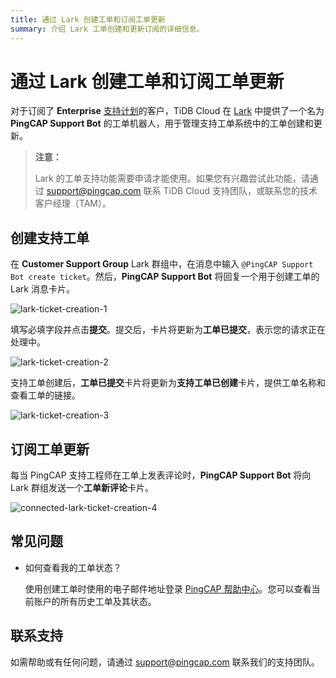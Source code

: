 ```yaml
---
title: 通过 Lark 创建工单和订阅工单更新
summary: 介绍 Lark 工单创建和更新订阅的详细信息。
---
```


# 通过 Lark 创建工单和订阅工单更新

对于订阅了 **Enterprise** [支持计划](/tidb-cloud/connected-care-detail.md)的客户，TiDB Cloud 在 [Lark](https://www.larksuite.com/) 中提供了一个名为 **PingCAP Support Bot** 的工单机器人，用于管理支持工单系统中的工单创建和更新。

> **注意：**
>
> Lark 的工单支持功能需要申请才能使用。如果您有兴趣尝试此功能，请通过 <a href="mailto:support@pingcap.com">support@pingcap.com</a> 联系 TiDB Cloud 支持团队，或联系您的技术客户经理（TAM）。

## 创建支持工单

在 **Customer Support Group** Lark 群组中，在消息中输入 `@PingCAP Support Bot create ticket`。然后，**PingCAP Support Bot** 将回复一个用于创建工单的 Lark 消息卡片。

![lark-ticket-creation-1](/media/tidb-cloud/connected-lark-ticket-creation-1.png)

填写必填字段并点击**提交**。提交后，卡片将更新为**工单已提交**，表示您的请求正在处理中。

![lark-ticket-creation-2](/media/tidb-cloud/connected-lark-ticket-creation-2.png)

支持工单创建后，**工单已提交**卡片将更新为**支持工单已创建**卡片，提供工单名称和查看工单的链接。

![lark-ticket-creation-3](/media/tidb-cloud/connected-lark-ticket-creation-3.png)

## 订阅工单更新

每当 PingCAP 支持工程师在工单上发表评论时，**PingCAP Support Bot** 将向 Lark 群组发送一个**工单新评论**卡片。

![connected-lark-ticket-creation-4](/media/tidb-cloud/connected-lark-ticket-creation-4.png)

## 常见问题

- 如何查看我的工单状态？

    使用创建工单时使用的电子邮件地址登录 [PingCAP 帮助中心](https://tidb.support.pingcap.com/servicedesk/customer/user/requests)。您可以查看当前账户的所有历史工单及其状态。

## 联系支持

如需帮助或有任何问题，请通过 <a href="mailto:support@pingcap.com">support@pingcap.com</a> 联系我们的支持团队。
